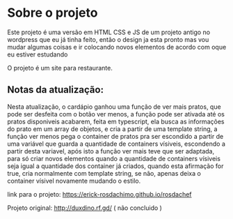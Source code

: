 # Sobre o projeto

Este projeto é uma versão em HTML CSS e JS de um projeto antigo no wordpress que eu já tinha feito, então o design ja esta pronto mas vou mudar algumas coisas e ir colocando novos elementos de acordo com oque eu estiver estudando

O projeto é um site para restaurante.

## Notas da atualização:

Nesta atualização, o cardápio ganhou uma função de ver mais pratos, que pode ser desfeita com o botão ver menos, a função pode ser ativada até os pratos disponiveis acabarem, feita em typescript, ela busca as informações do prato em um array de objetos, e cria a partir de uma template string, a função ver menos pega o container de pratos pra ser escondido a partir de uma variável que guarda a quantidade de containers vísiveis, escondendo a partir desta variavel, após isto a função ver mais teve que ser adaptada, para só criar novos elementos quando a quantidade de containers vísiveis seja igual a quantidade dos container já criados, quando esta afirmação for true, cria normalmente com template string, se não, apenas deixa o container vísivel novamente mudando o estilo.

link para o projeto: https://erick-rosdachimo.github.io/rosdachef

Projeto original: http://duxdino.rf.gd/ ( não concluido )
